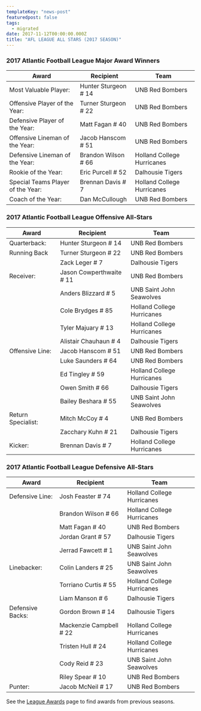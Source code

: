 ```yaml
---
templateKey: "news-post"
featuredpost: false
tags:
  - migrated
date: 2017-11-12T00:00:00.000Z
title: "AFL LEAGUE ALL STARS (2017 SEASON)"
---
```


### 2017 Atlantic Football League Major Award Winners

| Award                             | Recipient            | Team                       |
| --------------------------------- | -------------------- | -------------------------- |
| Most Valuable Player:             | Hunter Sturgeon # 14 | UNB Red Bombers            |
| Offensive Player of the Year:     | Turner Sturgeon # 22 | UNB Red Bombers            |
| Defensive Player of the Year:     | Matt Fagan # 40      | UNB Red Bombers            |
| Offensive Lineman of the Year:    | Jacob Hanscom # 51   | UNB Red Bombers            |
| Defensive Lineman of the Year:    | Brandon Wilson # 66  | Holland College Hurricanes |
| Rookie of the Year:               | Eric Purcell # 52    | Dalhousie Tigers           |
| Special Teams Player of the Year: | Brennan Davis # 7    | Holland College Hurricanes |
| Coach of the Year:                | Dan McCullough       | UNB Red Bombers            |

### 2017 Atlantic Football League Offensive All-Stars

| Award              | Recipient                | Team                       |
| ------------------ | ------------------------ | -------------------------- |
| Quarterback:       | Hunter Sturgeon # 14     | UNB Red Bombers            |
| Running Back       | Turner Sturgeon # 22     | UNB Red Bombers            |
|                    | Zack Leger # 7           | Dalhousie Tigers           |
| Receiver:          | Jason Cowperthwaite # 11 | UNB Red Bombers            |
|                    | Anders Blizzard # 5      | UNB Saint John Seawolves   |
|                    | Cole Brydges # 85        | Holland College Hurricanes |
|                    | Tyler Majuary # 13       | Holland College Hurricanes |
|                    | Alistair Chauhaun # 4    | Dalhousie Tigers           |
| Offensive Line:    | Jacob Hanscom # 51       | UNB Red Bombers            |
|                    | Luke Saunders # 64       | UNB Red Bombers            |
|                    | Ed Tingley # 59          | Holland College Hurricanes |
|                    | Owen Smith # 66          | Dalhousie Tigers           |
|                    | Bailey Beshara # 55      | UNB Saint John Seawolves   |
| Return Specialist: | Mitch McCoy # 4          | UNB Red Bombers            |
|                    | Zacchary Kuhn # 21       | Dalhousie Tigers           |
| Kicker:            | Brennan Davis # 7        | Holland College Hurricanes |

### 2017 Atlantic Football League Defensive All-Stars

| Award            | Recipient               | Team                       |
| ---------------- | ----------------------- | -------------------------- |
| Defensive Line:  | Josh Feaster # 74       | Holland College Hurricanes |
|                  | Brandon Wilson # 66     | Holland College Hurricanes |
|                  | Matt Fagan # 40         | UNB Red Bombers            |
|                  | Jordan Grant # 57       | Dalhousie Tigers           |
|                  | Jerrad Fawcett # 1      | UNB Saint John Seawolves   |
| Linebacker:      | Colin Landers # 25      | UNB Saint John Seawolves   |
|                  | Torriano Curtis # 55    | Holland College Hurricanes |
|                  | Liam Manson # 6         | Dalhousie Tigers           |
| Defensive Backs: | Gordon Brown # 14       | Dalhousie Tigers           |
|                  | Mackenzie Campbell # 22 | Holland College Hurricanes |
|                  | Tristen Hull # 24       | Holland College Hurricanes |
|                  | Cody Reid # 23          | UNB Saint John Seawolves   |
|                  | Riley Spear # 10        | UNB Red Bombers            |
| Punter:          | Jacob McNeil # 17       | UNB Red Bombers            |

See the [League Awards](/league-awards) page to find awards from previous seasons.
